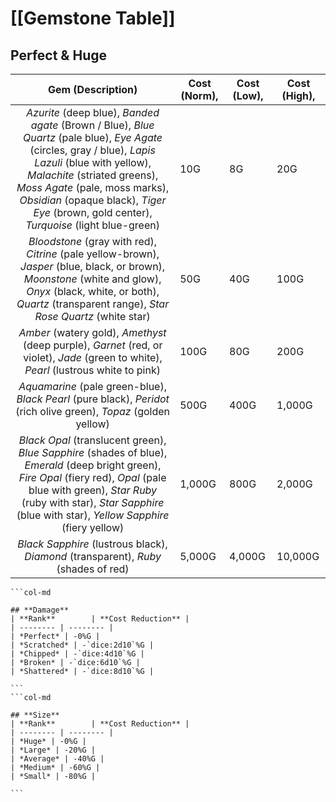 # [[Gemstone Table]]

## **Perfect** & **Huge**

|                                                                                                                                                  Gem (Description)                                                                                                                                                  | Cost (Norm), | Cost (Low), | Cost (High), |
| :-----------------------------------------------------------------------------------------------------------------------------------------------------------------------------------------------------------------------------------------------------------------------------------------------------------------: | ------------ | ----------- | ------------ |
| *Azurite* (deep blue), *Banded agate* (Brown / Blue), *Blue Quartz* (pale blue), *Eye Agate* (circles, gray / blue), *Lapis Lazuli* (blue with yellow), *Malachite* (striated greens), *Moss Agate* (pale, moss marks), *Obsidian* (opaque black), *Tiger Eye* (brown, gold center), *Turquoise* (light blue-green) | 10G          | 8G          | 20G          |
|                                             *Bloodstone* (gray with red), *Citrine* (pale yellow-brown), *Jasper* (blue, black, or brown), *Moonstone* (white and glow), *Onyx* (black, white, or both), *Quartz* (transparent range), *Star Rose Quartz* (white star)                                              | 50G          | 40G         | 100G         |
|                                                                                        *Amber* (watery gold), *Amethyst* (deep purple), *Garnet* (red, or violet), *Jade* (green to white), *Pearl* (lustrous white to pink)                                                                                        | 100G         | 80G         | 200G         |
|                                                                                                  *Aquamarine* (pale green-blue), *Black Pearl* (pure black), *Peridot* (rich olive green), *Topaz* (golden yellow)                                                                                                  | 500G         | 400G        | 1,000G       |
|                             *Black Opal* (translucent green), *Blue Sapphire* (shades of blue), *Emerald* (deep bright green), *Fire Opal* (fiery red), *Opal* (pale blue with green), *Star Ruby* (ruby with star), *Star Sapphire* (blue with star), *Yellow Sapphire* (fiery yellow)                             | 1,000G       | 800G        | 2,000G       |
|                                                                                                                 *Black Sapphire* (lustrous black), *Diamond* (transparent), *Ruby* (shades of red)                                                                                                                  | 5,000G       | 4,000G      | 10,000G      |

````col
```col-md

## **Damage**
| **Rank**        | **Cost Reduction** | 
| -------- | -------- | 
| *Perfect* | -0%G |
| *Scratched* | -`dice:2d10`%G |
| *Chipped* | -`dice:4d10`%G |
| *Broken* | -`dice:6d10`%G |
| *Shattered* | -`dice:8d10`%G |

```
```col-md

## **Size**
| **Rank**        | **Cost Reduction** |
| -------- | -------- | 
| *Huge* | -0%G | 
| *Large* | -20%G |
| *Average* | -40%G |
| *Medium* | -60%G |
| *Small* | -80%G |

```
````

